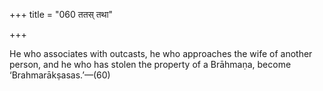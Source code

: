 +++
title = "060 ततस् तथा"

+++

He who associates with outcasts, he who approaches the wife of another person, and he who has stolen the property of a Brāhmaṇa, become ‘Brahmarākṣasas.’—(60)